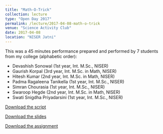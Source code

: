 ```yaml
---
title: "Math-O-Trick"
collection: lecture
type: "Open Day 2017"
permalink: /lecture/2017-04-08-math-o-trick
venue: "Science Activity Club"
date: 2017-04-08
location: "NISER Jatni"
---
```


This was a 45 minutes performance prepared and performed by 7 students from my college (alphabetic order):

* Devashish Sonowal (1st year, Int. M.Sc., NISER)
* Gaurish Korpal (3rd year, Int. M.Sc. in Math, NISER)
* Hitesh Kumar (2nd year, Int. M.Sc. in Math, NISER)
* Padma Ragaleena Tanikella (1st year, Int. M.Sc., NISER)
* Simran Chourasia (1st year, Int. M.Sc., NISER)
* Swaroop Hegde (2nd year, Int. M.Sc. in Math, NISER)
* Swati Snigdha Priyadarsini (1st year, Int. M.Sc., NISER)

[Download the script](http://gkorpal.github.io/files/script.pdf)

[Download the slides](http://gkorpal.github.io/files/math-o-trick-slides.pdf)

[Download the assignment](http://gkorpal.github.io/files/math-o-tirck1.pdf)
